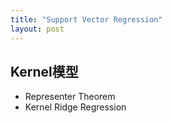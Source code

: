 ```yaml
---
title: "Support Vector Regression"
layout: post
---
```


## Kernel模型

- Representer Theorem
- Kernel Ridge Regression